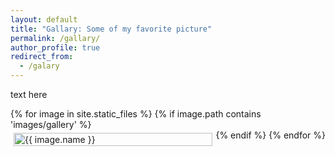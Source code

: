 ```yaml
---
layout: default
title: "Gallary: Some of my favorite picture"
permalink: /gallary/
author_profile: true
redirect_from:
  - /galary
---
```


text here

<div style="display: flex; flex-wrap: wrap;">
  {% for image in site.static_files %}
    {% if image.path contains 'images/gallery' %}
      <div style="flex: 33.33%; padding: 5px;">
        <a href="{{ image.path }}" target="_blank">
          <img src="{{ image.path }}" alt="{{ image.name }}" style="width: 100%;">
        </a>
      </div>
    {% endif %}
  {% endfor %}
</div>